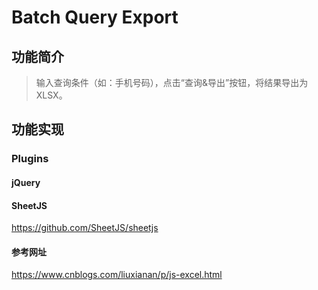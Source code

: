 # Batch Query Export

## 功能简介

> 输入查询条件（如：手机号码），点击“查询&导出”按钮，将结果导出为XLSX。

## 功能实现
### Plugins
#### jQuery
#### SheetJS
https://github.com/SheetJS/sheetjs

#### 参考网址
https://www.cnblogs.com/liuxianan/p/js-excel.html

